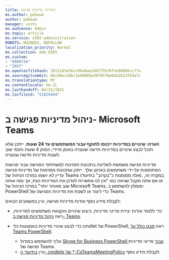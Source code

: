 ```yaml
---
title: הגדרות מדיניות פגישה
ms.author: pebaum
author: pebaum
manager: scotv
ms.audience: Admin
ms.topic: article
ms.service: o365-administration
ROBOTS: NOINDEX, NOFOLLOW
localization_priority: Normal
ms.collection: Adm_O365
ms.custom:
- "9000734"
- "2657"
ms.openlocfilehash: 39151d3a56cc09a8ae2dd77fb7bf1e99066cc77a
ms.sourcegitcommit: 8bc60ec34bc1e40685e3976576e04a2623f63a7c
ms.translationtype: MT
ms.contentlocale: he-IL
ms.lasthandoff: 04/15/2021
ms.locfileid: "51825444"
---
```

# <a name="manage-meeting-policies-in-microsoft-teams"></a>ניהול מדיניות פגישה ב- Microsoft Teams

**הערה: שינויים במדיניות ייכנסו לתוקף עבור המשתמשים עד 24 שעות.** ייתכן שלא תוכל לבצע שינויים במדיניות חדשה שנוצרה באופן מיידי; המתן 4 שעות ותנסי שוב לשנות מדיניות חדשה שנוצרה.

מדיניות פגישה משמשת לשליטה בתכונות הזמינות למשתתפי הפגישה עבור פגישות המתוזמנות על-ידי משתמשים בארגון שלך. ייתכן שתכונות מסוימות של מדיניות פגישה עדיין לא יושמו במרכז הניהול של Teams (אלה מסומנות כ"בקרוב" בתיעוד). במקרה זה, או אם אתה מקבל שגיאה כמו "אין לנו אפשרות לעדכן את המדיניות כעת, אך נסה אותה שוב מאוחר יותר" במרכז הניהול של Microsoft Teams, מומלץ להשתמש ב- PowerShell כדי ליצור או לשנות את מדיניות הפגישה של Teams. 

לקבלת מידע נוסף אודות מדיניות פגישה, עיין במשאבים הבאים:

- כדי ללמוד אודות יצירת פריטי מדיניות, ביצוע שינויים והקצאת משתמשים למדיניות, ראה [ניהול מדיניות פגישה ב- Teams](https://docs.microsoft.com/microsoftteams/meeting-policies-in-teams).

- כדי לבצע שינויי מדיניות באמצעות כלי cmdlet של PowerShell, ראה [מבט כולל על Teams PowerShell](https://docs.microsoft.com/microsoftteams/teams-powershell-overview). 
    - עליך להשתמש במודול [Skype for Business PowerShell עבור](https://docs.microsoft.com/skypeforbusiness/set-up-your-computer-for-windows-powershell/download-and-install-the-skype-for-business-online-connector) פריטי מדיניות פגישה של Teams. 
    - עיין [בתיעוד ה- cmdlets של *-CsTeamsMeetingPolicy](https://docs.microsoft.com/search/?search=CsTeamsMeetingPolicy&view=skype-ps) לקבלת מידע נוסף.

